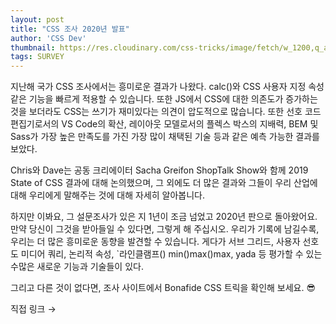 ```yaml
---
layout: post
title: "CSS 조사 2020년 발표"
author: 'CSS Dev'
thumbnail: https://res.cloudinary.com/css-tricks/image/fetch/w_1200,q_auto,f_auto/https://css-tricks.com/wp-content/uploads/2020/10/stateofcss_socialmedia.png
tags: SURVEY
---
```



지난해 국가 CSS 조사에서는 흥미로운 결과가 나왔다. calc()와 CSS 사용자 지정 속성 같은 기능을 빠르게 적용할 수 있습니다. 또한 JS에서 CSS에 대한 의존도가 증가하는 것을 보더라도 CSS는 쓰기가 재미있다는 의견이 압도적으로 많습니다. 또한 선호 코드 편집기로서의 VS Code의 확산, 레이아웃 모델로서의 플렉스 박스의 지배력, BEM 및 Sass가 가장 높은 만족도를 가진 가장 많이 채택된 기술 등과 같은 예측 가능한 결과를 보았다.

Chris와 Dave는 공동 크리에이터 Sacha Greifon ShopTalk Show와 함께 2019 State of CSS 결과에 대해 논의했으며, 그 외에도 더 많은 결과와 그들이 우리 산업에 대해 우리에게 말해주는 것에 대해 자세히 알아봅니다.

하지만 이봐요, 그 설문조사가 있은 지 1년이 조금 넘었고 2020년 판으로 돌아왔어요. 만약 당신이 그것을 받아들일 수 있다면, 그렇게 해 주십시오. 우리가 기록에 남길수록, 우리는 더 많은 흥미로운 동향을 발견할 수 있습니다. 게다가 서브 그리드, 사용자 선호도 미디어 쿼리, 논리적 속성, `라인클램프() min()max()max, yada 등 평가할 수 있는 수많은 새로운 기능과 기술들이 있다.

그리고 다른 것이 없다면, 조사 사이트에서 Bonafide CSS 트릭을 확인해 보세요. 😎

직접 링크 →